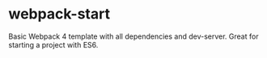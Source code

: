 # webpack-start
Basic Webpack 4 template with all dependencies and dev-server. Great for starting a project with ES6.
